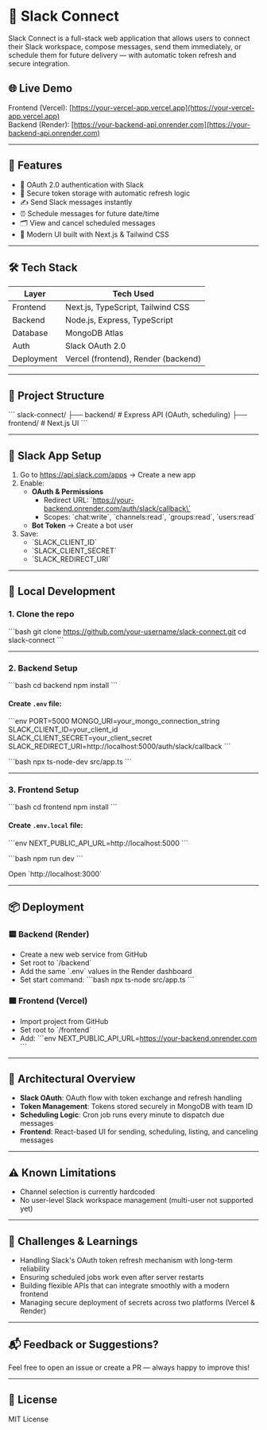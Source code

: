 
# 🚀 Slack Connect

Slack Connect is a full-stack web application that allows users to connect their Slack workspace, compose messages, send them immediately, or schedule them for future delivery — with automatic token refresh and secure integration.

## 🌐 Live Demo

Frontend (Vercel): [https://your-vercel-app.vercel.app](https://your-vercel-app.vercel.app)  
Backend (Render): [https://your-backend-api.onrender.com](https://your-backend-api.onrender.com)

---

## 📌 Features

- 🔐 OAuth 2.0 authentication with Slack
- 🔁 Secure token storage with automatic refresh logic
- ✍️ Send Slack messages instantly
- ⏰ Schedule messages for future date/time
- 🗂 View and cancel scheduled messages
- 🎨 Modern UI built with Next.js & Tailwind CSS

---

## 🛠 Tech Stack

| Layer       | Tech Used                      |
|-------------|--------------------------------|
| Frontend    | Next.js, TypeScript, Tailwind CSS |
| Backend     | Node.js, Express, TypeScript   |
| Database    | MongoDB Atlas                  |
| Auth        | Slack OAuth 2.0                |
| Deployment  | Vercel (frontend), Render (backend) |

---

## 📁 Project Structure

\`\`\`
slack-connect/
├── backend/           # Express API (OAuth, scheduling)
├── frontend/          # Next.js UI
\`\`\`

---

## 🔐 Slack App Setup

1. Go to https://api.slack.com/apps → Create a new app
2. Enable:
   - **OAuth & Permissions**  
     - Redirect URL: \`https://your-backend.onrender.com/auth/slack/callback\`
     - Scopes: \`chat:write\`, \`channels:read\`, \`groups:read\`, \`users:read\`
   - **Bot Token** → Create a bot user
3. Save:
   - \`SLACK_CLIENT_ID\`
   - \`SLACK_CLIENT_SECRET\`
   - \`SLACK_REDIRECT_URI\`

---

## 🚀 Local Development

### 1. Clone the repo

\`\`\`bash
git clone https://github.com/your-username/slack-connect.git
cd slack-connect
\`\`\`

---

### 2. Backend Setup

\`\`\`bash
cd backend
npm install
\`\`\`

#### Create `.env` file:
\`\`\`env
PORT=5000
MONGO_URI=your_mongo_connection_string
SLACK_CLIENT_ID=your_client_id
SLACK_CLIENT_SECRET=your_client_secret
SLACK_REDIRECT_URI=http://localhost:5000/auth/slack/callback
\`\`\`

\`\`\`bash
npx ts-node-dev src/app.ts
\`\`\`

---

### 3. Frontend Setup

\`\`\`bash
cd frontend
npm install
\`\`\`

#### Create `.env.local` file:
\`\`\`env
NEXT_PUBLIC_API_URL=http://localhost:5000
\`\`\`

\`\`\`bash
npm run dev
\`\`\`

Open \`http://localhost:3000\`

---

## 📦 Deployment

### 🟨 Backend (Render)

- Create a new web service from GitHub
- Set root to \`/backend\`
- Add the same \`.env\` values in the Render dashboard
- Set start command:
  \`\`\`bash
  npx ts-node src/app.ts
  \`\`\`

### 🟩 Frontend (Vercel)

- Import project from GitHub
- Set root to \`/frontend\`
- Add:
  \`\`\`env
  NEXT_PUBLIC_API_URL=https://your-backend.onrender.com
  \`\`\`

---

## 🧠 Architectural Overview

- **Slack OAuth**: OAuth flow with token exchange and refresh handling
- **Token Management**: Tokens stored securely in MongoDB with team ID
- **Scheduling Logic**: Cron job runs every minute to dispatch due messages
- **Frontend**: React-based UI for sending, scheduling, listing, and canceling messages

---

## ⚠️ Known Limitations

- Channel selection is currently hardcoded
- No user-level Slack workspace management (multi-user not supported yet)

---

## 🙌 Challenges & Learnings

- Handling Slack's OAuth token refresh mechanism with long-term reliability
- Ensuring scheduled jobs work even after server restarts
- Building flexible APIs that can integrate smoothly with a modern frontend
- Managing secure deployment of secrets across two platforms (Vercel & Render)

---

## 📬 Feedback or Suggestions?

Feel free to open an issue or create a PR — always happy to improve this!

---

## 📄 License

MIT License
